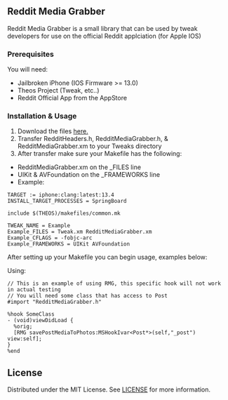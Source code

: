 ## Reddit Media Grabber

Reddit Media Grabber is a small library that can be used by tweak developers
for use on the official Reddit applciation (for Apple IOS)

### Prerequisites

You will need:
* Jailbroken iPhone (IOS Firmware >= 13.0)
* Theos Project (Tweak, etc..)
* Reddit Official App from the AppStore

### Installation & Usage

1. Download the files [here.](https://github.com/ClarenceBain/Reddit-Media-Grabber-IOS/tree/main/src)
2. Transfer RedditHeaders.h, RedditMediaGrabber.h, & RedditMediaGrabber.xm to your Tweaks directory
3. After transfer make sure your Makefile has the following:
  * RedditMediaGrabber.xm on the _FILES line
  * UIKit & AVFoundation on the _FRAMEWORKS line
  * Example:
  ```make
  TARGET := iphone:clang:latest:13.4
  INSTALL_TARGET_PROCESSES = SpringBoard

  include $(THEOS)/makefiles/common.mk

  TWEAK_NAME = Example
  Example_FILES = Tweak.xm RedditMediaGrabber.xm
  Example_CFLAGS = -fobjc-arc
  Example_FRAMEWORKS = UIKit AVFoundation
  ```

After setting up your Makefile you can begin usage, examples below:

Using:
```objc
// This is an example of using RMG, this specific hook will not work in actual testing
// You will need some class that has access to Post
#import "RedditMediaGrabber.h"

%hook SomeClass
- (void)viewDidLoad {
  %orig;
  [RMG savePostMediaToPhotos:MSHookIvar<Post*>(self,"_post") view:self];
}
%end
```
## License

Distributed under the MIT License. See [LICENSE](https://github.com/ClarenceBain/Taikasauva/blob/main/LICENSE) for more information.
